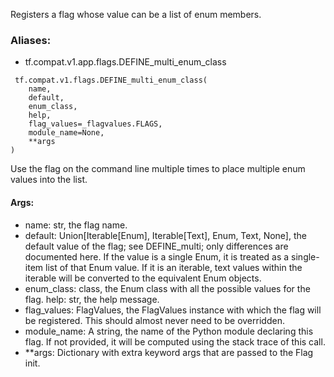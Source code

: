 Registers a flag whose value can be a list of enum members.
### Aliases:
- tf.compat.v1.app.flags.DEFINE_multi_enum_class

```
 tf.compat.v1.flags.DEFINE_multi_enum_class(
    name,
    default,
    enum_class,
    help,
    flag_values=_flagvalues.FLAGS,
    module_name=None,
    **args
)
```
Use the flag on the command line multiple times to place multiple enum values into the list.
#### Args:
- name: str, the flag name.
- default: Union[Iterable[Enum], Iterable[Text], Enum, Text, None], the default value of the flag; see DEFINE_multi; only differences are documented here. If the value is a single Enum, it is treated as a single-item list of that Enum value. If it is an iterable, text values within the iterable will be converted to the equivalent Enum objects.
- enum_class: class, the Enum class with all the possible values for the flag. help: str, the help message.
- flag_values: FlagValues, the FlagValues instance with which the flag will be registered. This should almost never need to be overridden.
- module_name: A string, the name of the Python module declaring this flag. If not provided, it will be computed using the stack trace of this call.
- **args: Dictionary with extra keyword args that are passed to the Flag init.

